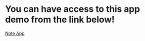 # You can have access to this app demo from the link below!

[Note App](https://note.aminrezaeizadeh.ir/)
